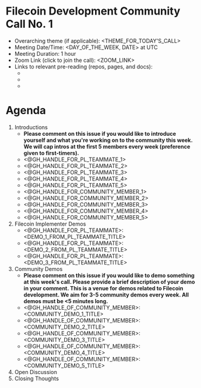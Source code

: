 # Filecoin Development Community Call No. 1

- Overarching theme (if applicable): <THEME_FOR_TODAY'S_CALL>
- Meeting Date/Time: <DAY_OF_THE_WEEK, DATE> at <TIME> UTC
- Meeting Duration: 1 hour
- Zoom Link (click to join the call): <ZOOM_LINK>
- Links to relevant pre-reading (repos, pages, and docs):
	- <LINK>
	- <LINK>
	- <LINK>

# Agenda

1. Introductions
	- **Please comment on this issue if you would like to introduce yourself and what you're working on to the community this week. We will cap intros at the first 5 members every week (preference given to first-timers).**
	- <@GH_HANDLE_FOR_PL_TEAMMATE_1>
	- <@GH_HANDLE_FOR_PL_TEAMMATE_2>
	- <@GH_HANDLE_FOR_PL_TEAMMATE_3>
	- <@GH_HANDLE_FOR_PL_TEAMMATE_4>
	- <@GH_HANDLE_FOR_PL_TEAMMATE_5>
	- <@GH_HANDLE_FOR_COMMUNITY_MEMBER_1>
	- <@GH_HANDLE_FOR_COMMUNITY_MEMBER_2>
	- <@GH_HANDLE_FOR_COMMUNITY_MEMBER_3>
	- <@GH_HANDLE_FOR_COMMUNITY_MEMBER_4>
	- <@GH_HANDLE_FOR_COMMUNITY_MEMBER_5>
2. Filecoin Implementer Demos
	- <@GH_HANDLE_FOR_PL_TEAMMATE>: <DEMO_1_FROM_PL_TEAMMATE_TITLE>
	- <@GH_HANDLE_FOR_PL_TEAMMATE>: <DEMO_2_FROM_PL_TEAMMATE_TITLE>
	- <@GH_HANDLE_FOR_PL_TEAMMATE>: <DEMO_3_FROM_PL_TEAMMATE_TITLE>
3. Community Demos
	- **Please comment on this issue if you would like to demo something at this week's call. Please provide a brief description of your demo in your comment. This is a venue for demos related to Filecoin development. We aim for 3-5 community demos every week. All demos must be <5 minutes long.**
	- <@GH_HANDLE_OF_COMMUNITY_MEMBER>: <COMMUNITY_DEMO_1_TITLE>
	- <@GH_HANDLE_OF_COMMUNITY_MEMBER>: <COMMUNITY_DEMO_2_TITLE>
	- <@GH_HANDLE_OF_COMMUNITY_MEMBER>: <COMMUNITY_DEMO_3_TITLE>
	- <@GH_HANDLE_OF_COMMUNITY_MEMBER>: <COMMUNITY_DEMO_4_TITLE>
	- <@GH_HANDLE_OF_COMMUNITY_MEMBER>: <COMMUNITY_DEMO_5_TITLE>
4. Open Discussion
5. Closing Thoughts
